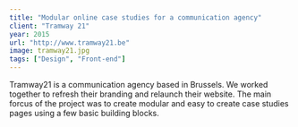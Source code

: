 ```yaml
---
title: "Modular online case studies for a communication agency"
client: "Tramway 21"
year: 2015
url: "http://www.tramway21.be"
image: tramway21.jpg
tags: ["Design", "Front-end"]
---
```


Tramway21 is a communication agency based in Brussels. We worked together to refresh their branding and relaunch their website. The main forcus of the project was to create modular and easy to create case studies pages using a few basic building blocks.
